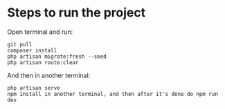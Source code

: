 # Steps to run the project

Open terminal and run:
```
git pull
composer install
php artisan migrate:fresh --seed
php artisan route:clear
```

And then in another terminal:
```
php artisan serve
npm install in another terminal, and then after it's done do npm run dev
``` 
